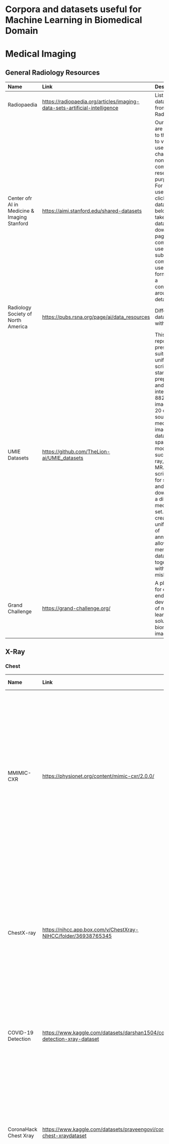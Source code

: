 # Corpora and datasets useful for Machine Learning in Biomedical Domain

# Medical Imaging

## General Radiology Resources
| Name | Link | Description |
| :----|:-----|:-------|
| Radiopaedia | https://radiopaedia.org/articles/imaging-data-sets-artificial-intelligence | List of datasets from Radiopaedia |
| Center ofr AI in Medicine & Imaging Stanford | https://aimi.stanford.edu/shared-datasets | Our datasets are available to the public to view and use without charge for non-commercial research purposes. For research use, please click on the dataset titles below to be taken to the dataset download page. For commercial use, please submit a commercial use interest form to start a conversation around the details. |
| Radiology Society of North America | https://pubs.rsna.org/page/ai/data_resources | Different data sources with images |
| UMIE Datasets | https://github.com/TheLion-ai/UMIE_datasets | This repository presents a suite of unified scripts to standardize, preprocess, and integrate 882,774 images from 20 open-source medical imaging datasets, spanning modalities such as X-ray, CT, and MR. The scripts allow for seamless and fast download of a diverse medical data set. We create a unified set of annotations allowing for merging the datasets together without mislabelling. |
| Grand Challenge | https://grand-challenge.org/ | A platform for end-to-end development of machine learning solutions in biomedical imaging. |

## X-Ray

### Chest
| Name | Link | Images | Radiology Reports | Tags | Description |
| :----|:-----|:-------|:----- | :----- |:------------|
|MMIMIC-CXR| https://physionet.org/content/mimic-cxr/2.0.0/ | Yes | Yes | No | The MIMIC Chest X-ray (MIMIC-CXR) Database v2.0.0 is a large publicly available dataset of chest radiographs in DICOM format with free-text radiology reports. The dataset contains 377,110 images corresponding to 227,835 radiographic studies performed at the Beth Israel Deaconess Medical Center in Boston, MA. |
| ChestX-ray | https://nihcc.app.box.com/v/ChestXray-NIHCC/folder/36938765345 | Yes | Yes | Yes | ChestX-ray dataset comprises 112,120 frontal-view X-ray images of 30,805 unique patients with the text-mined fourteen disease image labels (where each image can have multi-labels), mined from the associated radiological reports using natural language processing.|
| COVID-19 Detection | https://www.kaggle.com/datasets/darshan1504/covid19-detection-xray-dataset | Yes | No | Yes | This dataset consists of X-ray(PA-CXR) images of COVID-19,bacterial and viral pneumonia patients and Normal people.|
| CoronaHack Chest Xray | https://www.kaggle.com/datasets/praveengovi/coronahack-chest-xraydataset | Yes | No | Yes | Collection Chest X Ray of Healthy vs Pneumonia (Corona) affected patients infected patients along with few other categories such as SARS (Severe Acute Respiratory Syndrome ) ,Streptococcus & ARDS (Acute Respiratory Distress Syndrome) |
| CANDID-PTX | https://figshare.com/articles/dataset/CANDID-PTX/14173982 | Yes | Yes | Yes | 19,237 anonymized adult chest x-ray datasets in 1024 x 1024 pixel DICOM format with corresponding anonymized free-text reports from Dunedin Hospital, New Zealand between 2010 - 2020. Images were manually annotated by RANZCR radiology trainee and radiologists with respect to pneumothorax, acute rib fracture, and chest tubes. Segmentation annotations were converted to run-length-coded (RLE) format in csv files. In the provided metadata, image filenames contain patient index (enabling analysis requiring patient grouping of images), as well as anonymized date of acquisition information where the temporal relationship between images is preserved. |
| CheXpert Plus | https://aimi.stanford.edu/datasets/chexpert-plus | Yes | Yes | Yes | The CheXpert Plus dataset is a comprehensive collection that brings together text and images in the medical field, featuring a total of 223,462 unique pairs of radiology reports and chest X-rays across 187,711 studies from 64,725 patients. |
| CheXpert | https://aimi.stanford.edu/datasets/chexpert-chest-x-rays | Yes | Yes | Yes | CheXpert is a dataset consisting of 224,316 chest radiographs of 65,240 patients who underwent a radiographic examination at Stanford Health Care between October 2002 and July 2017,  in both inpatient and outpatient centers.  Included are their associated radiology reports. |


# Longitudinal data
| Name | Link | Description |
|ShaLab Stanford | https://redivis.com/ShahLab/datasets | The Shah Lab at Stanford University specializes in analyzing diverse health data types, including EHRs, claims, wearables, and online patient interactions, to improve healthcare systems through data-driven insights. Their research focuses on applying aggregate patient data to clinical questions, predicting healthcare needs, and developing novel data analysis methods. |
